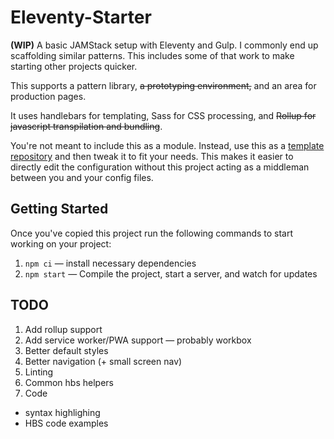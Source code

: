 # Eleventy-Starter

**(WIP)** A basic JAMStack setup with Eleventy and Gulp. I commonly end up scaffolding similar patterns. This includes some of that work to make starting other projects quicker.

This supports a pattern library, ~~a prototyping environment,~~ and an area for production pages.

It uses handlebars for templating, Sass for CSS processing, and ~~Rollup for javascript transpilation and bundling~~.

You're not meant to include this as a module. Instead, use this as a [template repository](https://css-tricks.com/using-github-template-repos-to-jump-start-static-site-projects/) and then tweak it to fit your needs. This makes it easier to directly edit the configuration without this project acting as a middleman between you and your config files.

## Getting Started

Once you've copied this project run the following commands to start working on your project:

1. `npm ci` — install necessary dependencies
2. `npm start` — Compile the project, start a server, and watch for updates

## TODO

1. Add rollup support
2. Add service worker/PWA support — probably workbox
3. Better default styles
4. Better navigation (+ small screen nav)
5. Linting
6. Common hbs helpers
7. Code 
  - syntax highlighing
  - HBS code examples